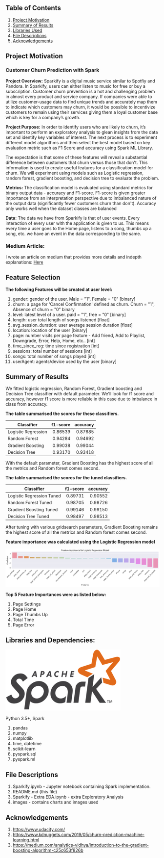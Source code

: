 ## Table of Contents
1. [Project Motivation](#motivation)
2. [Summary of Results](#results)
3. [Libraries Used](#libraries)
4. [File Descriptions](#descriptions)
5. [Acknowledgements](#acknowledgements)

## Project Motivation <a name="motivation"></a>
### Customer Churn Prediction with Spark

**Project Overview:** Sparkify is a digital music service similar to Spotfiy and Pandora. In Sparkify, users can either listen to music for free or buy a subscription. Customer churn prevention is a hot and challenging problem in almost every product and service company. If companies were able to utilize customer-usage data to find unique trends and accurately map them to indicate which customers may churn, it would be possible to incentivize customers to remain using their services giving them a loyal customer base which is key for a company’s growth.
 
**Project Purpose:** In order to identify users who are likely to churn, it’s important to perform an exploratory analysis to glean insights from the data set and identify key variables of interest. The next process is to experiment different model algorithms and then select the best model based on key evaluation metric such as F1 Score and accuracy using Spark ML Library.

The expectation is that some of these features will reveal a substantial difference between customers that churn versus those that don't. This information is used to create useful features for a classification model for churn. We will experiment using models such as Logistic regression, random forest, gradient boosting, and decision tree to evaluate the problem.

**Metrics:** 
The classification model is evaluated using standard metrics for binary output data - accuracy and F1-score. F1-score is given greater importance from an interpretation perspective due to imbalanced nature of the output data (significantly fewer customers churn than don't). Accuracy only works well when the dataset classes are balanced

**Data:**
The data we have from Sparkify is that of user events. Every interaction of every user with the application is given to us. This means every time a user goes to the Home page, listens to a song, thumbs up a song, etc. we have an event in the data corresponding to the same.

### Medium Article: 
I wrote an article on medium that provides more details and indepth explanations: [Here](https://le-peter1993.medium.com/customer-churn-prediction-with-spark-963cb41359a1)

## Feature Selection
**The following Features will be created at user level:**

1.  gender: gender of the user. Male = "1", Female = "0" [binary]
2. churn: a page for 'Cancel Confirmation' defined as churn. Churn = "1", Absence of churn = "0" binary
3.  level: latest level of a user. paid = "1", free = "0" [binary]
4.  length: user total length of songs listened [float]
5.  avg_session_duration: user average session duration [float]
6.  location: location of the user [binary]
7.  page: number visits per page feature - Add friend, Add to Playlist, Downgrade, Error, Help, Home, etc..  [int]
8.  time_since_reg: time since registration [int]
9.  sessions: total number of sessions [int]
10. songs: total number of songs played [int]
11. userAgent: agents/device used by the user [binary]

## Summary of Results <a name="results"></a>
We fitted logistic regression, Random Forest, Gradient boosting and Decision Tree classifier with default parameter. We'll look for f1 score and accuracy, however f1 score is more reliable in this case due to imbalance in class from accuracy. 

**The table summarised the scores for these classifiers.**

| Classifier      | f1-score | accuracy |
| -------------   | ------:| -------:|
| Logistic Regression|0.86539|0.87685|
| Random Forest      |0.94284|0.94692|
| Gradient Boosting |0.99038|0.99044|
| Decision Tree|0.93170|0.93418|

With the default parameter, Gradient Boosting has the highest score of all the metrics and Random forest comes second.

**The table summarised the scores for the tuned classifiers.**

| Classifier      | f1-score | accuracy |
| -------------   | ------:| -------:|
| Logistic Regression Tuned|0.89731|0.90552|
| Random Forest Tuned     |0.98705|0.98726|
| Gradient Boosting Tuned|0.99146|0.99150|
| Decision Tree Tuned|0.98497|0.98513|

After tuning with various gridsearch parameters, Gradient Boosting remains the highest score of all the metrics and Random forest comes second.

**Feature importance was calculated using the Logistic Regression model**

![Customer Churn Prediction with Spark](https://raw.githubusercontent.com/peterle93/Customer-Churn-Prediction-with-Spark/master/images/featurelr.png)

**Top 5 Feature Importances were as listed below:**

1. Page Settings
2. Page Home
3. Page Thumbs Up
4. Total Time
5. Page Error

## Libraries and Dependencies: <a name="libraries"></a>

![Customer Churn Prediction with Spark](https://raw.githubusercontent.com/peterle93/Customer-Churn-Prediction-with-Spark/master/images/spark-logo-trademark.png)

Python 3.5+, Spark

1. pandas
2. numpy
3. matplotlib
4. time, datetime 
5. scikit-learn
6. pyspark.sql
7. pyspark.ml

## File Descriptions <a name="descriptions"></a>

1. Sparkify.ipynb - Jupyter notebook containing Spark implementation.
2. README.md (this file)
3. Sparkify - Extra EDA.ipynb - extra Exploratory Analysis 
4. images - contains charts and images used 

## Acknowledgements <a name="acknowledgements"></a>
1. https://www.udacity.com/
2. https://www.kdnuggets.com/2019/05/churn-prediction-machine-learning.html
3. https://medium.com/analytics-vidhya/introduction-to-the-gradient-boosting-algorithm-c25c653f826b
